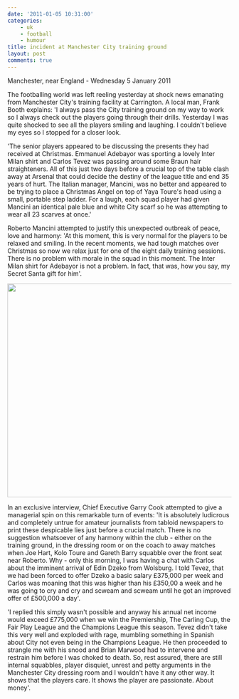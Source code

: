 ```yaml
---
date: '2011-01-05 10:31:00'
categories:
    - uk
    - football
    - humour
title: incident at Manchester City training ground
layout: post
comments: true
---
```

Manchester, near England - Wednesday 5 January 2011

The footballing world was left reeling yesterday at shock news
emanating from Manchester City's training facility at Carrington. A
local man, Frank Booth explains: 'I always pass the City training
ground on my way to work so I always check out the players going
through their drills. Yesterday I was quite shocked to see all the
players smiling and laughing. I couldn't believe my eyes so I stopped
for a closer look.

'The senior players appeared to be discussing the presents they had
received at Christmas. Emmanuel Adebayor was sporting a lovely Inter
Milan shirt and Carlos Tevez was passing around some Braun hair
straighteners. All of this just two days before a crucial top of the
table clash away at Arsenal that could decide the destiny of the
league title and end 35 years of hurt. The Italian manager, Mancini,
was no better and appeared to be trying to place a Christmas Angel on
top of Yaya Toure's head using a small, portable step ladder. For a
laugh, each squad player had given Mancini an identical pale blue and
white City scarf so he was attempting to wear all 23 scarves at once.'

Roberto Mancini attempted to justify this unexpected outbreak of
peace, love and harmony: 'At this moment, this is very normal for the
players to be relaxed and smiling. In the recent moments, we had tough
matches over Christmas so now we relax just for one of the eight daily
training sessions. There is no problem with morale in the squad in
this moment. The Inter Milan shirt for Adebayor is not a problem. In
fact, that was, how you say, my Secret Santa gift for him'.

<a href="http://picasaweb.google.com/lh/photo/fU1jvaFvI7574nHiSBTdHA?feat=embedwebsite"><img src="http://lh3.ggpht.com/_l2uGy1RGCiE/TSRCDVYRBcI/AAAAAAAABtc/o8MimwGsyww/s800/Citeh-Training.jpg" height="480" width="640" /></a>

In an exclusive interview, Chief Executive Garry Cook attempted to
give a managerial spin on this remarkable turn of events: 'It is
absolutely ludicrous and completely untrue for amateur journalists
from tabloid newspapers to print these despicable lies just before a
crucial match. There is no suggestion whatsoever of any harmony within
the club - either on the training ground, in the dressing room or on
the coach to away matches when Joe Hart, Kolo Toure and Gareth Barry
squabble over the front seat near Roberto. Why - only this morning, I
was having a chat with Carlos about the imminent arrival of Edin Dzeko
from Wolsburg. I told Tevez, that we had been forced to offer Dzeko a
basic salary &pound;375,000 per week and Carlos was moaning that this
was higher than his &pound;350,00 a week and he was going to cry and
cry and scweam and scweam until he got an improved offer of
&pound;500,000 a day'.

'I replied this simply wasn't possible and anyway his annual net
income would exceed &pound;775,000 when we win the Premiership, The
Carling Cup, the Fair Play League and the Champions League this
season. Tevez didn't take this very well and exploded with rage,
mumbling something in Spanish about City not even being in the
Champions League. He then proceeded to strangle me with his snood and
Brian Marwood had to intervene and restrain him before I was choked to
death. So, rest assured, there are still internal squabbles, player
disquiet, unrest and petty arguments in the Manchester City dressing
room and I wouldn't have it any other way. It shows that the players
care. It shows the player are passionate. About money'.
